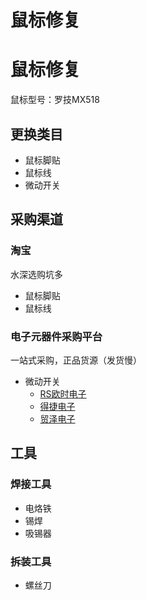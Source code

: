 # 鼠标修复

<!--more-->
# 鼠标修复
鼠标型号：罗技MX518
## 更换类目
- 鼠标脚贴
- 鼠标线
- 微动开关
## 采购渠道
### 淘宝
水深选购坑多
- 鼠标脚贴
- 鼠标线
### 电子元器件采购平台
一站式采购，正品货源（发货慢）
- 微动开关
  - [RS欧时电子](https://rsonline.cn/web/)
  - [得捷电子](https://www.digikey.cn/)
  - [贸泽电子](https://www.mouser.cn/)
## 工具
### 焊接工具
- 电烙铁
- 锡焊
- 吸锡器
### 拆装工具
- 螺丝刀
